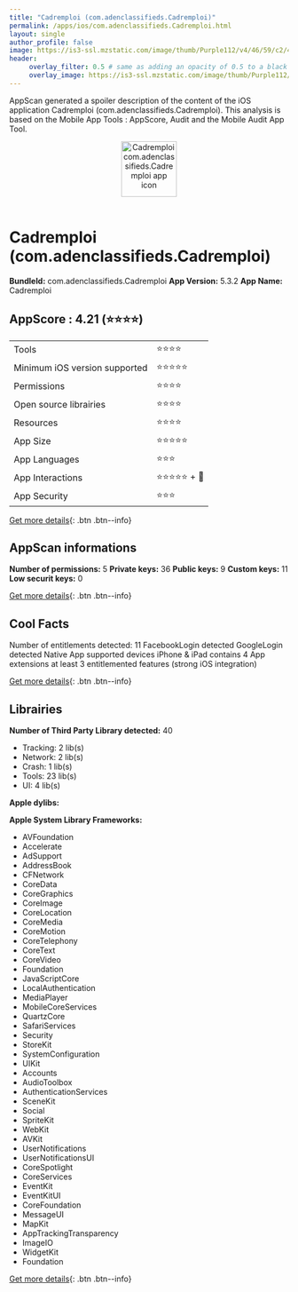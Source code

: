 ```yaml
---
title: "Cadremploi (com.adenclassifieds.Cadremploi)"
permalink: /apps/ios/com.adenclassifieds.Cadremploi.html
layout: single
author_profile: false
image: https://is3-ssl.mzstatic.com/image/thumb/Purple112/v4/46/59/c2/4659c293-8a35-be84-23d1-5e486389f156/AppIcon-0-1x_U007emarketing-0-7-0-85-220.png/512x512bb.jpg
header: 
     overlay_filter: 0.5 # same as adding an opacity of 0.5 to a black background
     overlay_image: https://is3-ssl.mzstatic.com/image/thumb/Purple112/v4/46/59/c2/4659c293-8a35-be84-23d1-5e486389f156/AppIcon-0-1x_U007emarketing-0-7-0-85-220.png/512x512bb.jpg
---
```

AppScan generated a spoiler description of the content of the iOS application Cadremploi (com.adenclassifieds.Cadremploi). This analysis is based on the Mobile App Tools : AppScore, Audit and the Mobile Audit App Tool.

  
  
<div style="text-align: center;"><img src="https://is3-ssl.mzstatic.com/image/thumb/Purple112/v4/46/59/c2/4659c293-8a35-be84-23d1-5e486389f156/AppIcon-0-1x_U007emarketing-0-7-0-85-220.png/512x512bb.jpg" width="100" height="100" alt="Cadremploi com.adenclassifieds.Cadremploi app icon"></div></br>
  
# Cadremploi (com.adenclassifieds.Cadremploi)

**BundleId:** com.adenclassifieds.Cadremploi
**App Version:** 5.3.2
**App Name:** Cadremploi


## AppScore : 4.21 (⭐️⭐️⭐️⭐️) 

<table>
<tr><td> Tools </td><td> ⭐️⭐️⭐️⭐️ </td></tr>
<tr><td> Minimum iOS version supported </td><td> ⭐️⭐️⭐️⭐️⭐️ </td></tr>
<tr><td> Permissions </td><td> ⭐️⭐️⭐️⭐️ </td></tr>
<tr><td> Open source librairies </td><td> ⭐️⭐️⭐️⭐️ </td></tr>
<tr><td> Resources </td><td> ⭐️⭐️⭐️⭐️ </td></tr>
<tr><td> App Size </td><td> ⭐️⭐️⭐️⭐️⭐️ </td></tr>
<tr><td> App Languages </td><td> ⭐️⭐️⭐️ </td></tr>
<tr><td> App Interactions </td><td> ⭐️⭐️⭐️⭐️⭐️ + 🌟 </td></tr>
<tr><td> App Security </td><td> ⭐️⭐️⭐️ </td></tr>
</table>

[Get more details](/pricing.html){: .btn .btn--info}  
  
## AppScan informations 

**Number of permissions:** 5
**Private keys:** 36
**Public keys:** 9
**Custom keys:** 11
**Low securit keys:** 0
  
[Get more details](/pricing.html){: .btn .btn--info}

## Cool Facts

Number of entitlements detected: 11
FacebookLogin detected
GoogleLogin detected
Native App
supported devices iPhone & iPad
contains 4 App extensions
at least 3 entitlemented features (strong iOS integration)
  
[Get more details](/pricing.html){: .btn .btn--info}

## Librairies 
**Number of Third Party Library detected:** 40
- Tracking: 2 lib(s)
- Network: 2 lib(s)
- Crash: 1 lib(s)
- Tools: 23 lib(s)
- UI: 4 lib(s)

**Apple dylibs:**


**Apple System Library Frameworks:**
- AVFoundation
- Accelerate
- AdSupport
- AddressBook
- CFNetwork
- CoreData
- CoreGraphics
- CoreImage
- CoreLocation
- CoreMedia
- CoreMotion
- CoreTelephony
- CoreText
- CoreVideo
- Foundation
- JavaScriptCore
- LocalAuthentication
- MediaPlayer
- MobileCoreServices
- QuartzCore
- SafariServices
- Security
- StoreKit
- SystemConfiguration
- UIKit
- Accounts
- AudioToolbox
- AuthenticationServices
- SceneKit
- Social
- SpriteKit
- WebKit
- AVKit
- UserNotifications
- UserNotificationsUI
- CoreSpotlight
- CoreServices
- EventKit
- EventKitUI
- CoreFoundation
- MessageUI
- MapKit
- AppTrackingTransparency
- ImageIO
- WidgetKit
- Foundation


  
[Get more details](/pricing.html){: .btn .btn--info}


